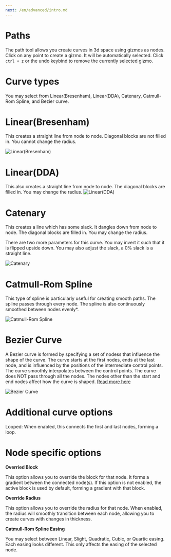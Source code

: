 ```yaml
---
next: /en/advanced/intro.md
---
```


# Paths

The path tool allows you create curves in 3d space using gizmos as nodes. Click on any point to create a gizmo. It will be automatically selected. Click `ctrl + z` or the undo keybind to remove the currently selected gizmo.

# Curve types

You may select from Linear(Bresenham), Linear(DDA), Catenary, Catmull-Rom Spline, and Bezier curve.

# Linear(Bresenham)

This creates a straight line from node to node. Diagonal blocks are not filled in. You cannot change the radius.

![Linear(Bresenham)](https://imagedelivery.net/W9K_l6ndK9x4x8m3rurakg/5fd8e02b-0698-453c-8f90-cbd716807d00/original)

# Linear(DDA)

This also creates a straight line from node to node. The diagonal blocks are filled in. You may change the radius.
![Linear(DDA)](https://imagedelivery.net/W9K_l6ndK9x4x8m3rurakg/b9d88f87-5f1a-4e87-deb1-60a6485e1300/original)

# Catenary

This creates a line which has some slack. It dangles down from node to node. The diagonal blocks are filled in. You may change the radius.

There are two more parameters for this curve. You may invert it such that it is flipped upside down. You may also adjust the slack, a 0% slack is a straight line.

![Catenary](https://imagedelivery.net/W9K_l6ndK9x4x8m3rurakg/90849c39-9774-4ad7-377a-efed21509400/original)

# Catmull-Rom Spline
This type of spline is particularly useful for creating smooth paths. The spline passes through every node. The spline is also continuously smoothed between nodes evenly*.

![Catmull-Rom Spline](https://imagedelivery.net/W9K_l6ndK9x4x8m3rurakg/d2b12da7-3514-4be9-6ba1-3ae1d589d900/original)

# Bezier Curve

A Bezier curve is formed by specifying a set of nodess that influence the shape of the curve. The curve starts at the first nodes, ends at the last node, and is influenced by the positions of the intermediate control points. The curve smoothly interpolates between the control points. The curve does NOT pass through all the nodes. The nodes other than the start and end nodes affect how the curve is shaped.
[Read more here](https://www.wikiwand.com/en/B%C3%A9zier_curve)

![Bezier Curve](https://imagedelivery.net/W9K_l6ndK9x4x8m3rurakg/24a41357-17ef-4403-8ecd-6994d06cad00/original)

# Additional curve options

Looped: When enabled, this connects the first and last nodes, forming a loop.

# Node specific options

**Overried Block**

This option allows you to override the block for that node. It forms a gradient between the connected node(s). If this option is not enabled, the active block is used by default, forming a gradient with that block.

**Override Radius**

This option allows you to override the radius for that node. When enabled, the radius will smoothly transition between each node, allowing you to create curves with changes in thickness.

**Catmull-Rom Spline Easing**

You may select between Linear, Slight, Quadratic, Cubic, or Quartic easing. Each easing looks different. This only affects the easing of the selected node.